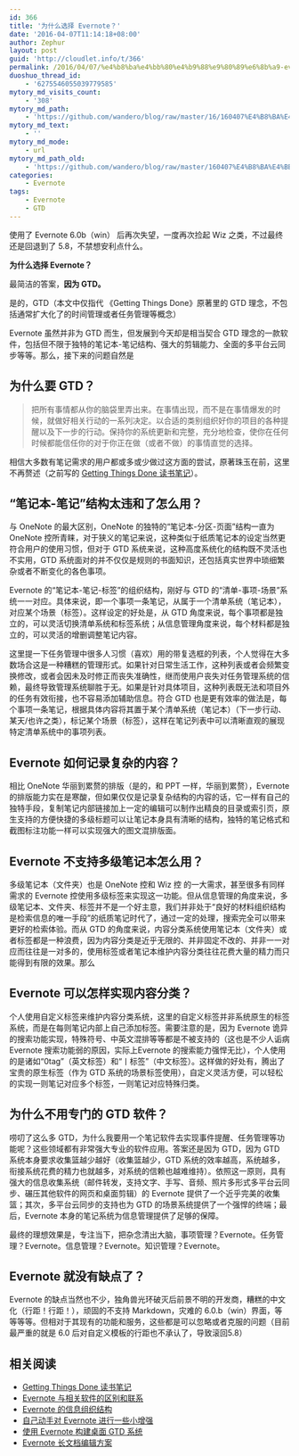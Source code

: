 ```yaml
---
id: 366
title: '为什么选择 Evernote？'
date: '2016-04-07T11:14:18+08:00'
author: Zephur
layout: post
guid: 'http://cloudlet.info/t/366'
permalink: /2016/04/07/%e4%b8%ba%e4%bb%80%e4%b9%88%e9%80%89%e6%8b%a9-evernote%ef%bc%9f/
duoshuo_thread_id:
    - '6275546055039779585'
mytory_md_visits_count:
    - '308'
mytory_md_path:
    - 'https://github.com/wandero/blog/raw/master/16/160407%E4%B8%BA%E4%BB%80%E4%B9%88%E9%80%89%E6%8B%A9%20Evernote%EF%BC%9F.md'
mytory_md_text:
    - ''
mytory_md_mode:
    - url
mytory_md_path_old:
    - 'https://github.com/wandero/blog/raw/master/160407%E4%B8%BA%E4%BB%80%E4%B9%88%E9%80%89%E6%8B%A9%20Evernote%EF%BC%9F.md'
categories:
    - Evernote
tags:
    - Evernote
    - GTD
---
```


使用了 Evernote 6.0b（win） 后再次失望，一度再次捡起 Wiz 之类，不过最终还是回退到了 5.8，不禁想安利点什么。

**为什么选择 Evernote？**

最简洁的答案，**因为 GTD。**

是的，GTD（本文中仅指代 《Getting Things Done》原著里的 GTD 理念，不包括通常扩大化了的时间管理或者任务管理等概念）

Evernote 虽然并非为 GTD 而生，但发展到今天却是相当契合 GTD 理念的一款软件，包括但不限于独特的笔记本-笔记结构、强大的剪辑能力、全面的多平台云同步等等。那么，接下来的问题自然是

<!-- more -->

## 为什么要 GTD？

> 把所有事情都从你的脑袋里弄出来。在事情出现，而不是在事情爆发的时候，就做好相关行动的一系列决定。以合适的类别组织好你的项目的各种提醒以及下一步的行动。保持你的系统更新和完整，充分地检查，使你在任何时候都能信任你的对于你正在做（或者不做）的事情直觉的选择。

相信大多数有笔记需求的用户都或多或少做过这方面的尝试，原著珠玉在前，这里不再赘述（之前写的 [Getting Things Done 读书笔记](http://cloudlet.info/t/282)）。

## “笔记本-笔记”结构太违和了怎么用？

与 OneNote 的最大区别，OneNote 的独特的“笔记本-分区-页面”结构一直为 OneNote 控所青睐，对于狭义的笔记来说，这种类似于纸质笔记本的设定当然更符合用户的使用习惯，但对于 GTD 系统来说，这种高度系统化的结构既不灵活也不实用，GTD 系统面对的并不仅仅是规则的书面知识，还包括真实世界中琐细繁杂或者不断变化的各色事项。

Evernote 的“笔记本-笔记-标签”的组织结构，刚好与 GTD 的“清单-事项-场景”系统一一对应。具体来说，即一个事项一条笔记，从属于一个清单系统（笔记本），对应某个场景（标签）。这样设定的好处是，从 GTD 角度来说，每个事项都是独立的，可以灵活切换清单系统和标签系统；从信息管理角度来说，每个材料都是独立的，可以灵活的增删调整笔记内容。

这里提一下任务管理中很多人习惯（喜欢）用的带复选框的列表，个人觉得在大多数场合这是一种糟糕的管理形式。如果针对日常生活工作，这种列表或者会频繁变换修改，或者会因未及时修正而丧失准确性，继而使用户丧失对任务管理系统的信赖，最终导致管理系统聊胜于无。如果是针对具体项目，这种列表既无法和项目外的任务有效衔接，也不容易添加辅助信息。符合 GTD 也是更有效率的做法是，每个事项一条笔记，根据具体内容将其置于某个清单系统（笔记本）（下一步行动、某天/也许之类），标记某个场景（标签），这样在笔记列表中可以清晰直观的展现特定清单系统中的事项列表。

## Evernote 如何记录复杂的内容？

相比 OneNote 华丽到累赘的排版（是的，和 PPT 一样，华丽到累赘），Evernote 的排版能力实在是寒酸，但如果仅仅是记录复杂结构的内容的话，它一样有自己的独特手段，复制笔记内部链接加上一定的编辑可以制作出精良的目录或索引页，原生支持的方便快捷的多级标题可以让笔记本身具有清晰的结构，独特的笔记格式和截图标注功能一样可以实现强大的图文混排版面。

## Evernote 不支持多级笔记本怎么用？

多级笔记本（文件夹）也是 OneNote 控和 Wiz 控 的一大需求，甚至很多有同样需求的 Evernote 控使用多级标签来实现这一功能。但从信息管理的角度来说，多级笔记本、文件夹、标签并不是一个好主意，我们并非处于“良好的材料组织结构是检索信息的唯一手段”的纸质笔记时代了，通过一定的处理，搜索完全可以带来更好的检索体验。而从 GTD 的角度来说，内容分类系统使用笔记本（文件夹）或者标签都是一种浪费，因为内容分类是近乎无限的、并非固定不改的、并非一一对应而往往是一对多的，使用标签或者笔记本维护内容分类往往花费大量的精力而只能得到有限的效果。那么

## Evernote 可以怎样实现内容分类？

个人使用自定义标签来维护内容分类系统，这里的自定义标签并非系统原生的标签系统，而是在每则笔记内部上自己添加标签。需要注意的是，因为 Evernote 诡异的搜索功能实现，特殊符号、中英文混排等等都是不被支持的（这也是不少人诟病 Evernote 搜索功能弱的原因，实际上Evernote 的搜索能力强悍无比），个人使用的是诸如“0tag”（英文标签）和“丨标签”（中文标签）。这样做的好处有，腾出了宝贵的原生标签（作为 GTD 系统的场景标签使用），自定义灵活方便，可以轻松的实现一则笔记对应多个标签，一则笔记对应特殊归类。

## 为什么不用专门的 GTD 软件？

唠叨了这么多 GTD，为什么我要用一个笔记软件去实现事件提醒、任务管理等功能呢？这些领域都有非常强大专业的软件应用。答案还是因为 GTD，因为 GTD 系统本身要求收集篮越少越好（收集篮越少，GTD 系统的效率越高，系统越多，衔接系统花费的精力也就越多，对系统的信赖也越难维持）。依照这一原则，具有强大的信息收集系统（邮件转发，支持文字、手写、音频、照片多形式多平台云同步、碾压其他软件的网页和桌面剪辑）的 Evernote 提供了一个近乎完美的收集篮；其次，多平台云同步的支持也为 GTD 的场景系统提供了一个强悍的终端；最后，Evernote 本身的笔记系统为信息管理提供了足够的保障。

最终的理想效果是，专注当下，把杂念清出大脑，事项管理？Evernote。任务管理？Evernote。信息管理？Evernote。知识管理？Evernote。

## Evernote 就没有缺点了？

Evernote 的缺点当然也不少，独角兽光环破灭后前景不明的开发商，糟糕的中文化（行距！行距！），顽固的不支持 Markdown，灾难的 6.0.b（win）界面，等等等等。但相对于其现有的功能和服务，这些都是可以忽略或者克服的问题（目前最严重的就是 6.0 后对自定义模板的行距也不承认了，导致滚回5.8）

## 相关阅读

- [Getting Things Done 读书笔记](http://cloudlet.info/t/282)
- [Evernote 与相关软件的区别和联系](http://cloudlet.info/t/277)
- [Evernote 的信息组织结构](http://cloudlet.info/t/279)
- [自己动手对 Evernote 进行一些小增强](http://cloudlet.info/t/280#reply2)
- [使用 Evernote 构建桌面 GTD 系统](http://cloudlet.info/t/284)
- [Evernote 长文档编辑方案](http://cloudlet.info/t/285)